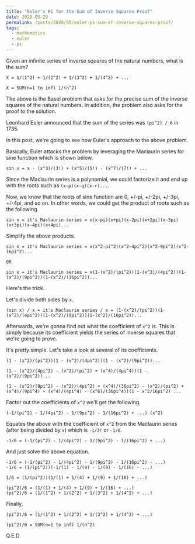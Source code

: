 ```yaml
---
title: "Euler's Pi for the Sum of Inverse Squares Proof"
date: 2020-05-29
permalink: /posts/2020/05/euler-pi-sum-of-inverse-squares-proof/
tags:
  - mathematics
  - euler
  - pi
---
```


Given an infinite series of inverse squares of the natural numbers, what is the sum?

```
X = 1/(1^2) + 1/(2^2) + 1/(3^2) + 1/(4^2) + ...

X = SUM(n=1 to inf) 1/(n^2)
```

The above is the Basel problem that asks for the precise sum of the inverse squares of the natural numbers. In addition, the problem also asks for the proof to the solution.

Leonhard Euler announced that the sum of the series was `(pi^2) / 6` in 1735.

In this post, we're going to see how Euler's approach to the above problem.

Basically, Euler attacks the problem by leveraging the Maclaurin series for sine function which is shown below.

```
sin x = x - (x^3)/(3!) + (x^5)/(5!) - (x^7)/(7!) + ...
```

Since the Maclaurin series is a polynomial, we could factorize it and end up with the roots such as `(x-p)(x-q)(x-r)...`.

Now, we know that the roots of sine function are 0, +/-pi, +/-2pi, +/-3pi, +/-4pi, and so on. In other words, we could get the product of roots such as the following.

```
sin x = it's Maclaurin series = x(x-pi)(x+pi)(x-2pi)(x+2pi)(x-3pi)(x+3pi)(x-4pi)(x+4pi)...
```

Simplify the above products.

```
sin x = it's Maclaurin series = x(x^2-pi^2)(x^2-4pi^2)(x^2-9pi^2)(x^2-16pi^2)...

OR

sin x = it's Maclaurin series = x(1-(x^2)/(pi^2))(1-(x^2)/(4pi^2))(1-(x^2)/(9pi^2))(1-(x^2)/(16pi^2))...
```

Here's the trick.

Let's divide both sides by `x`.

```
(sin x) / x = it's Maclaurin series / x = (1-(x^2)/(pi^2))(1-(x^2)/(4pi^2))(1-(x^2)/(9pi^2))(1-(x^2)/(16pi^2))...
```

Afterwards, we're gonna find out what the coefficient of `x^2` is. This is simply because its coefficient yields the series of inverse squares that we're going to prove.

It's pretty simple. Let's take a look at several of its coefficients.

```
(1 - (x^2)/(pi^2))(1 - (x^2)/(4pi^2))(1 - (x^2)/(9pi^2))...

(1 - (x^2)/(4pi^2) - (x^2)/(pi^2) + (x^4)/(4pi^4))(1 - (x^2)/(9pi^2))...

(1 - (x^2)/(9pi^2) - (x^2)/(4pi^2) + (x^4)/(36pi^2) - (x^2)/(pi^2) + (x^4)/(9pi^4) + (x^4)/(4pi^4) - (x^6)/(36pi^4))(1 - x^2/16pi^2) ...
```

Factor out the coefficients of `x^2` we'll get the following.

```
(-1/(pi^2) - 1/(4pi^2) - 1/(9pi^2) - 1/(16pi^2) + ...) (x^2)
```

Equates the above with the coefficient of `x^2` from the Maclaurin series (after being divided by `x`) which is `-1/3!` or `-1/6`.

```
-1/6 = (-1/(pi^2) - 1/(4pi^2) - 1/(9pi^2) - 1/(16pi^2) + ...)
```

And just solve the above equation.

```
-1/6 = (-1/(pi^2) - 1/(4pi^2) - 1/(9pi^2) - 1/(16pi^2) - ...)
-1/6 = (1/(pi^2))(-1/(1) - 1/(4) - 1/(9) - 1/(16) - ...)

1/6 = (1/(pi^2))(1/(1) + 1/(4) + 1/(9) + 1/(16) + ...)

(pi^2)/6 = (1/(1) + 1/(4) + 1/(9) + 1/(16) + ...)
(pi^2)/6 = (1/(1^2) + 1/(2^2) + 1/(3^2) + 1/(4^2) + ...)
```

Finally,

```
(pi^2)/6 = (1/(1^2) + 1/(2^2) + 1/(3^2) + 1/(4^2) + ...)

(pi^2)/6 = SUM(n=1 to inf) 1/(n^2)
```

Q.E.D
